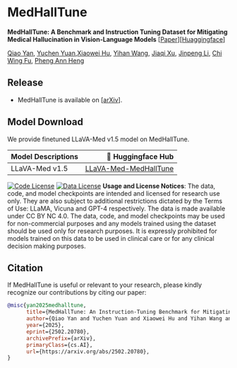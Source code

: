 # MedHallTune

**MedHallTune: A Benchmark and Instruction Tuning Dataset for Mitigating Medical Hallucination in Vision-Language Models** [[Paper]()][[Huaggingface](https://huggingface.co/datasets/russellyq/MedHallTune)]

[Qiao Yan](https://github.com/russellyq), [Yuchen Yuan](https://scholar.google.com/citations?user=UzPuPRIAAAAJ&hl=en),[Xiaowei Hu](https://xw-hu.github.io/), [Yihan Wang](https://github.com/yiyihan), [Jiaqi Xu](https://jiaqixuac.github.io/), [Jinpeng Li](https://scholar.google.com/citations?user=gnkdhZ0AAAAJ&hl=en), [Chi Wing Fu](https://www.cse.cuhk.edu.hk/~cwfu/), [Pheng Ann Heng](https://www.cse.cuhk.edu.hk/~pheng/)



## Release
- MedHallTune is available on [[arXiv](https://arxiv.org/abs/2502.20780)]. 


## Model Download

We provide finetuned LLaVA-Med v1.5 model on MedHallTune.

 Model Descriptions | 🤗 Huggingface Hub | 
| --- | ---: |
| LLaVA-Med v1.5 | [LLaVA-Med-MedHallTune](https://huggingface.co/russellyq/LLaVA-Med-MedHallTune) |




[![Code License](https://img.shields.io/badge/Code%20License-Microsoft%20Research-red)](Research%20License.docx)
[![Data License](https://img.shields.io/badge/Data%20License-CC%20By%20NC%204.0-red.svg)](https://creativecommons.org/licenses/by-nc/4.0/deed.en)
**Usage and License Notices**: The data, code, and model checkpoints are intended and licensed for research use only. They are also subject to additional restrictions dictated by the Terms of Use: LLaMA, Vicuna and GPT-4 respectively. The data is made available under CC BY NC 4.0. The data, code, and model checkpoints may be used for non-commercial purposes and any models trained using the dataset should be used only for research purposes. It is expressly prohibited for models trained on this data to be used in clinical care or for any clinical decision making purposes.


## Citation

If MedHallTune is useful or relevant to your research, please kindly recognize our contributions by citing our paper:


```bibtex
@misc{yan2025medhalltune,
      title={MedHallTune: An Instruction-Tuning Benchmark for Mitigating Medical Hallucination in Vision-Language Models}, 
      author={Qiao Yan and Yuchen Yuan and Xiaowei Hu and Yihan Wang and Jiaqi Xu and Jinpeng Li and Chi-Wing Fu and Pheng-Ann Heng},
      year={2025},
      eprint={2502.20780},
      archivePrefix={arXiv},
      primaryClass={cs.AI},
      url={https://arxiv.org/abs/2502.20780}, 
}
```